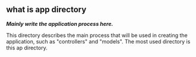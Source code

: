 ## what is app directory

***Mainly write the application process here.***

This directory describes the main process that will be used in creating the application, such as "controllers" and "models". The most used directory is this ap directory.